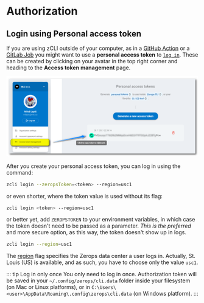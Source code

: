 # Authorization

## Login using Personal access token

If you are using zCLI outside of your computer, as in a [GitHub Action](/documentation/deploy/use-in-github-actions.html) or a [GitLab Job](/documentation/deploy/use-in-gitlab-ci.html) you might want to use a **personal access token** to [`log in`](/documentation/cli/installation-authorization.html#login-using-personal-token). These can be created by clicking on your avatar in the top right corner and heading to the **Access token management** page.

![Access Tokens](./images/Personal_Access_Token.png "Personal Access Token")

After you create your personal access token, you can log in using the command:

```bash
zcli login --zeropsToken=<token> --region=usc1
```

or even shorter, where the token value is used without its flag:

```bash
zcli login <token> --region=usc1
```

or better yet, add `ZEROPSTOKEN` to your environment variables, in which case the token doesn't need to be passed as a parameter. *This is the preferred* and more secure option, as this way, the token doesn't show up in logs.

```bash
zcli login --region=usc1
```

The [region](/documentation/cli/available-commands.html#region) flag specifies the Zerops data center a user logs in. Actually, St. Louis (US) is available, and as such, you have to choose only the value `usc1`.

<!-- markdownlint-disable DOCSMD004 -->
::: tip Log in only once
You only need to log in once. Authorization token will be saved in your `~/.config/zerops/cli.data` folder inside your filesystem (on Mac or Linux platforms), or in `C:\Users\<user>\AppData\Roaming\.config\zerops\cli.data` (on Windows platform).
:::
<!-- markdownlint-enable DOCSMD004 -->